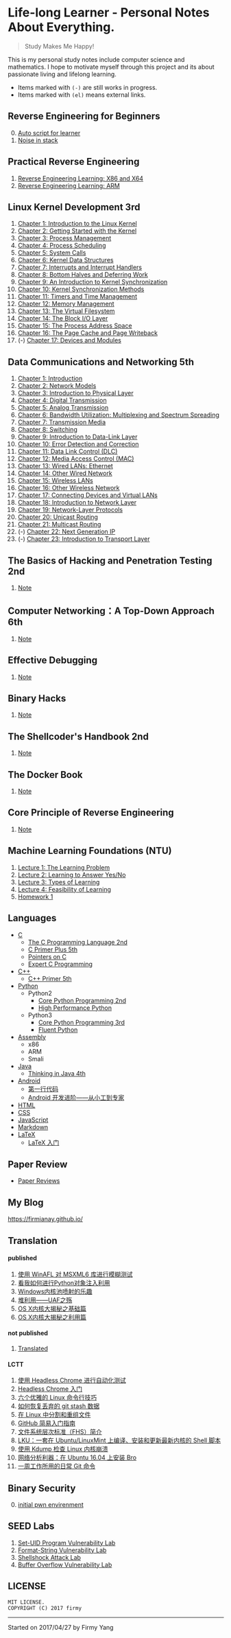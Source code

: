 # Life-long Learner - Personal Notes About Everything.

> Study Makes Me Happy!

This is my personal study notes include computer science and mathematics. I hope to motivate myself through this project and its about passionate living and lifelong learning.

- Items marked with `(-)` are still works in progress.
- Items marked with `(el)` means external links.


Reverse Engineering for Beginners
---
0. [Auto script for learner](./RE4B/auto.sh)
1. [Noise in stack](./RE4B/noise-in-stack.md)

Practical Reverse Engineering
---
1. [Reverse Engineering Learning: X86 and X64](./practical-reverse-engineering/RE_Learning_x86_x64.md)
2. [Reverse Engineering Learning: ARM](./practical-reverse-engineering/RE_Learning_ARM.md)

Linux Kernel Development 3rd
---
1. [Chapter 1: Introduction to the Linux Kernel](./linux-kernel-development/chapter-1.md)
2. [Chapter 2: Getting Started with the Kernel](./linux-kernel-development/chapter-2.md)
3. [Chapter 3: Process Management](./linux-kernel-development/chapter-3.md)
4. [Chapter 4: Process Scheduling](./linux-kernel-development/chapter-4.md)
5. [Chapter 5: System Calls](./linux-kernel-development/chapter-5.md)
6. [Chapter 6: Kernel Data Structures](./linux-kernel-development/chapter-6.md)
7. [Chapter 7: Interrupts and Interrupt Handlers](./linux-kernel-development/chapter-7.md)
8. [Chapter 8: Bottom Halves and Deferring Work](./linux-kernel-development/chapter-8.md)
9. [Chapter 9: An Introduction to Kernel Synchronization](./linux-kernel-development/chapter-9.md)
10. [Chapter 10: Kernel Synchronization Methods](./linux-kernel-development/chapter-10.md)
11. [Chapter 11: Timers and Time Management](./linux-kernel-development/chapter-11.md)
12. [Chapter 12: Memory Management](./linux-kernel-development/chapter-12.md)
13. [Chapter 13: The Virtual Filesystem](./linux-kernel-development/chapter-13.md)
14. [Chapter 14: The Block I/O Layer](./linux-kernel-development/chapter-14.md)
15. [Chapter 15: The Process Address Space](./linux-kernel-development/chapter-15.md)
16. [Chapter 16: The Page Cache and Page Writeback](./linux-kernel-development/chapter-16.md)
17. (-) [Chapter 17: Devices and Modules](./linux-kernel-development/chapter-17.md)

Data Communications and Networking 5th
---
1. [Chapter 1: Introduction](./data-communications-and-networking/chapter-1.md)
2. [Chapter 2: Network Models](./data-communications-and-networking/chapter-2.md)
3. [Chapter 3: Introduction to Physical Layer](./data-communications-and-networking/chapter-3.md)
4. [Chapter 4: Digital Transmission](./data-communications-and-networking/chapter-4.md)
5. [Chapter 5: Analog Transmission](./data-communications-and-networking/chapter-5.md)
6. [Chapter 6: Bandwidth Utilization: Multiplexing and Spectrum Spreading](./data-communications-and-networking/chapter-6.md)
7. [Chapter 7: Transmission Media](./data-communications-and-networking/chapter-7.md)
8. [Chapter 8: Switching](./data-communications-and-networking/chapter-8.md)
9. [Chapter 9: Introduction to Data-Link Layer](./data-communications-and-networking/chapter-9.md)
10. [Chapter 10: Error Detection and Correction](./data-communications-and-networking/chapter-10.md)
11. [Chapter 11: Data Link Control (DLC)](./data-communications-and-networking/chapter-11.md)
12. [Chapter 12: Media Access Control (MAC)](./data-communications-and-networking/chapter-12.md)
13. [Chapter 13: Wired LANs: Ethernet](./data-communications-and-networking/chapter-13.md)
14. [Chapter 14: Other Wired Network](./data-communications-and-networking/chapter-14.md)
15. [Chapter 15: Wireless LANs](./data-communications-and-networking/chapter-15.md)
16. [Chapter 16: Other Wireless Network](./data-communications-and-networking/chapter-16.md)
17. [Chapter 17: Connecting Devices and Virtual LANs](./data-communications-and-networking/chapter-17.md)
18. [Chapter 18: Introduction to Network Layer](./data-communications-and-networking/chapter-18.md)
19. [Chapter 19: Network-Layer Protocols](./data-communications-and-networking/chapter-19.md)
20. [Chapter 20: Unicast Routing](./data-communications-and-networking/chapter-20.md)
21. [Chapter 21: Multicast Routing](./data-communications-and-networking/chapter-21.md)
22. (-) [Chapter 22: Next Generation IP](./data-communications-and-networking/chapter-22.md)
23. (-) [Chapter 23: Introduction to Transport Layer](./data-communications-and-networking/chapter-23.md)

The Basics of Hacking and Penetration Testing 2nd
---
1. [Note](./the-basics-of-hacking-and-penetration-testing)

Computer Networking：A Top-Down Approach 6th
---
1. [Note](./computer-networking-a-top-down-approach)

Effective Debugging
---
1. [Note](./effective-debugging)

Binary Hacks
---
1. [Note](./Binary-Hacks)

The Shellcoder's Handbook 2nd
---
1. [Note](./The-Shellcoders-Handbook-2nd)

The Docker Book
---
1. [Note](./The-Docker-Book)

Core Principle of Reverse Engineering
---
1. [Note](./Core-Principle-of-Reverse-Engineering)

Machine Learning Foundations (NTU)
---
1. [Lecture 1: The Learning Problem](./ML-foundations/lecture-1.md)
2. [Lecture 2: Learning to Answer Yes/No](./ML-foundations/lecture-2.md)
3. [Lecture 3: Types of Learning](./ML-foundations/lecture-3.md)
4. [Lecture 4: Feasibility of Learning](./ML-foundations/lecture-4.md)
5. [Homework 1](./ML-foundations/hw1_Sol.md)

Languages
---
- [C](./Languages/C)
  - [The C Programming Language 2nd](./Languages/C/The-C-Programming-Language-2nd)
  - [C Primer Plus 5th](./Languages/C/C-Primer-Plus-5th)
  - [Pointers on C](./Languages/C/Pointers-on-C)
  - [Expert C Programming](./Languages/C/Expert-C-Programming)
- [C++](./Languages/C++)
  - [C++ Primer 5th](./Languages/C++/C++-Primer-5th)
- [Python](./Languages/Python)
  - Python2
    - [Core Python Programming 2nd](./Languages/Python/py2/Core-Python-Programming-2nd)
    - [High Performance Python](./Languages/Python/py2/High-Performance-Python)
  - Python3
    - [Core Python Programming 3rd](./Languages/Python/py3/Core-Python-Programming-3rd)
    - [Fluent Python](./Languages/Python/py3/Fluent-Python)
- [Assembly](./Languages/Assembly)
  - x86
  - ARM
  - Smali
- [Java](./Languages/Java)
  - [Thinking in Java 4th](./Languages/Java/Thinking-in-Java-4th)
- [Android](./Languages/Android)
  - [第一行代码](./Languages/Android/The-First-Line-Code-of-Android)
  - [Android 开发进阶——从小工到专家](./Languages/Android/Android-Development-Advance)
- [HTML](./Languages/HTML)
- [CSS](./Languages/CSS)
- [JavaScript](./Languages/JavaScript)
- [Markdown](./Languages/Markdown)
- [LaTeX](./Languages/LaTex)
  - [LaTeX 入门](./Languages/LaTeX/LaTex入门.md)

Paper Review
---
- [Paper Reviews](https://github.com/firmianay/Paper-Reviews)

My Blog
---
https://firmianay.github.io/

Translation
---
#### published
1. [使用 WinAFL 对 MSXML6 库进行模糊测试](http://bobao.360.cn/learning/detail/4443.html)
2. [看我如何进行Python对象注入利用](http://bobao.360.cn/learning/detail/4462.html)
3. [Windows内核池喷射的乐趣](http://bobao.360.cn/learning/detail/4439.html)
4. [堆利用——UAF之殇](http://bobao.360.cn/learning/detail/4476.html)
5. [OS X内核大揭秘之基础篇](http://bobao.360.cn/learning/detail/4501.html)
6. [OS X内核大揭秘之利用篇](http://bobao.360.cn/learning/detail/4500.html)

#### not published
1. [Translated](./translated)

#### LCTT
1. [使用 Headless Chrome 进行自动化测试](https://linux.cn/article-8861-1.html)
2. [Headless Chrome 入门](https://linux.cn/article-8850-1.html)
3. [六个优雅的 Linux 命令行技巧](https://linux.cn/article-8820-1.html)
4. [如何恢复丢弃的 git stash 数据](https://linux.cn/article-8819-1.html)
5. [在 Linux 中分割和重组文件](https://linux.cn/article-8818-1.html)
6. [GitHub 简易入门指南](https://linux.cn/article-8814-1.html)
7. [文件系统层次标准（FHS）简介](https://linux.cn/article-8757-1.html)
8. [LKU：一套在 Ubuntu/LinuxMint 上编译、安装和更新最新内核的 Shell 脚本](https://linux.cn/article-8739-1.html)
9. [使用 Kdump 检查 Linux 内核崩溃](https://linux.cn/article-8737-1.html)
10. [网络分析利器：在 Ubuntu 16.04 上安装 Bro](https://linux.cn/article-8736-1.html)
11. [一周工作所用的日常 Git 命令](https://linux.cn/article-8841-1.html)

Binary Security
---
0. [initial pwn envirenment](./binary-security/pwn-across-arch.sh)

SEED Labs
---
1. [Set-UID Program Vulnerability Lab](./SEED-labs/set_uid-program-vulnerability-lab.md)
2. [Format-String Vulnerability Lab](./SEED-labs/format_string-vulnerability-lab.md)
3. [Shellshock Attack Lab](./SEED-labs/shellshock-attack-lab.md)
4. [Buffer Overflow Vulnerability Lab](./SEED-labs/buffer-overflow-vulnerability-lab.md)


## LICENSE
```
MIT LICENSE.
COPYRIGHT (C) 2017 firmy
```
---
Started on 2017/04/27 by Firmy Yang
